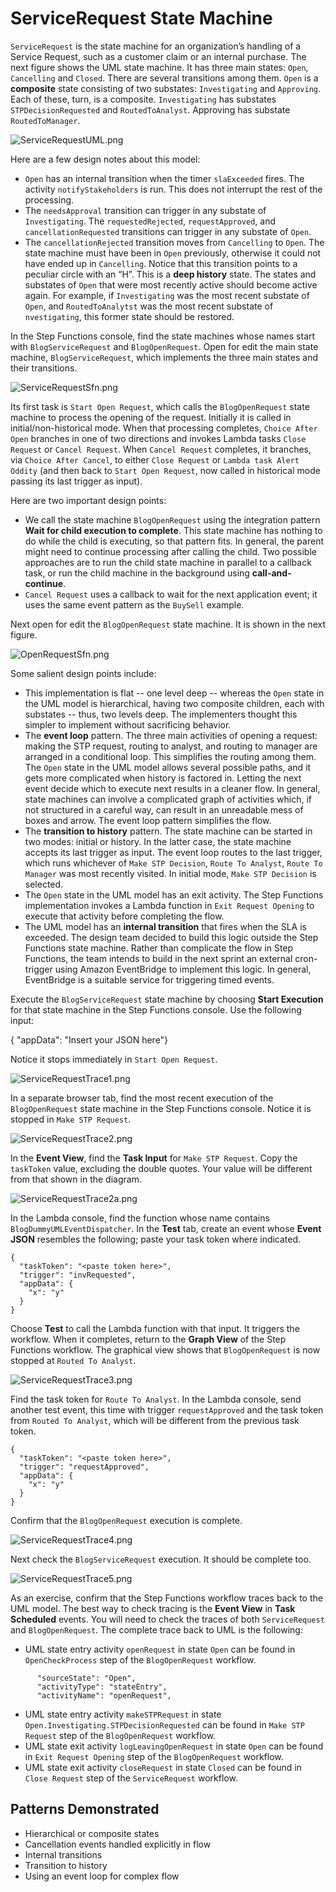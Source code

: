 # ServiceRequest State Machine

`ServiceRequest` is the state machine for an organization’s handling of a Service Request, such as a customer claim or an internal purchase. The next figure shows the UML state machine. It has three main states:  `Open`, `Cancelling` and `Closed`. There are several transitions among them. `Open` is a **composite** state consisting of two substates: `Investigating` and `Approving`. Each of these, turn, is a composite. `Investigating` has substates `STPDecisionRequested` and `RoutedToAnalyst`. Approving has substate `RoutedToManager`. 

![ServiceRequestUML.png](ServiceRequestUML.png)

Here are a few design notes about this model:
-	`Open` has an internal transition when the timer `slaExceeded` fires. The activity `notifyStakeholders` is run. This does not interrupt the rest of the processing. 
-	The `needsApproval` transition can trigger in any substate of `Investigating`. The `requestedRejected`, `requestApproved`, and `cancellationRequested` transitions can trigger in any substate of `Open`. 
-	The `cancellationRejected` transition moves from `Cancelling` to `Open`. The state machine must have been in `Open` previously, otherwise it could not have ended up in `Cancelling`. Notice that this transition points to a peculiar circle with an “H”. This is a **deep history** state. The states and substates of `Open` that were most recently active should become active again. For example, if `Investigating` was the most recent substate of `Open`, and `RoutedToAnalytst` was the most recent substate of `nvestigating`, this former state should be restored. 

In the Step Functions console, find the state machines whose names start with `BlogServiceRequest` and `BlogOpenRequest`. Open for edit the main state machine, `BlogServiceRequest`, which implements the three main states and their transitions.

![ServiceRequestSfn.png](ServiceRequestSfn.png)

Its first task is `Start Open Request`, which calls the `BlogOpenRequest` state machine to process the opening of the request. Initially it is called in initial/non-historical mode. When that processing completes, `Choice After Open` branches in one of two directions and invokes Lambda tasks  `Close Request` or `Cancel Request`. When `Cancel Request` completes, it branches, via `Choice After Cancel`, to either `Close Request` or `Lambda task Alert Oddity` (and then back to `Start Open Request`, now called in historical mode passing its last trigger as input).

Here are two important design points:
-	We call the state machine `BlogOpenRequest` using the integration pattern **Wait for child execution to complete**. This state machine has nothing to do while the child is executing, so that pattern fits. In general, the parent might need to continue processing after calling the child. Two possible approaches are to run the child state machine in parallel to a callback task, or run the child machine in the background using **call-and-continue**.
-	`Cancel Request` uses a callback to wait for the next application event; it uses the same event pattern as the `BuySell` example. 

Next open for edit the `BlogOpenRequest` state machine. It is shown in the next figure.

![OpenRequestSfn.png](OpenRequestSfn.png)
 
Some salient design points include:
-	This implementation is flat -- one level deep -- whereas the `Open` state in the UML model is hierarchical, having two composite children, each with substates  -- thus, two levels deep. The implementers thought this simpler to implement without sacrificing behavior. 
-	The **event loop** pattern. The three main activities of opening a request: making the STP request, routing to analyst, and routing to manager are arranged in a conditional loop. This simplifies the routing among them. The `Open` state in the UML model allows several possible paths, and it gets more complicated when history is factored in. Letting the next event decide which to execute next results in a cleaner flow. In general, state machines can involve a complicated graph of activities which, if not structured in a careful way, can result in an unreadable mess of boxes and arrow. The event loop pattern simplifies the flow.
-	The **transition to history** pattern. The state machine can be started in two modes: initial or history. In the latter case, the state machine accepts its last trigger as input. The event loop routes to the last trigger, which runs whichever of `Make STP Decision`, `Route To Analyst`, `Route To Manager` was most recently visited.  In initial mode, `Make STP Decision` is selected. 
-	The `Open` state in the UML model has an exit activity. The Step Functions implementation invokes a Lambda function in `Exit Request Opening` to execute that activity before completing the flow.
-	The UML model has an **internal transition** that fires when the SLA is exceeded. The design team decided to build this logic outside the Step Functions state machine. Rather than complicate the flow in Step Functions, the team intends to build in the next sprint an external cron-trigger using Amazon EventBridge to implement this logic. In general, EventBridge is a suitable service for triggering timed events. 

Execute the `BlogServiceRequest` state machine by choosing **Start Execution** for that state machine in the Step Functions console.  Use the following input:

{ "appData": "Insert your JSON here"}

Notice it stops immediately in `Start Open Request`.

![ServiceRequestTrace1.png](ServiceRequestTrace1.png)
 
In a separate browser tab, find the most recent execution of the `BlogOpenRequest` state machine in the Step Functions console.  Notice it is stopped in `Make STP Request`. 

![ServiceRequestTrace2.png](ServiceRequestTrace2.png)
 

In the **Event View**, find the **Task Input** for `Make STP Request`. Copy the `taskToken` value, excluding the double quotes. Your value will be different from that shown in the diagram.

![ServiceRequestTrace2a.png](ServiceRequestTrace2a.png)

In the Lambda console, find the function whose name contains `BlogDummyUMLEventDispatcher`. In the **Test** tab, create an event whose **Event JSON** resembles the following; paste your task token where indicated.
```
{
  "taskToken": "<paste token here>",
  "trigger": "invRequested",
  "appData": {
    "x": "y"
  }
}
```
Choose **Test** to call the Lambda function with that input. It triggers the workflow. When it completes, return to the **Graph View** of the Step Functions workflow. The graphical view shows that `BlogOpenRequest` is now stopped at `Routed To Analyst`. 

![ServiceRequestTrace3.png](ServiceRequestTrace3.png)

Find the task token for `Route To Analyst`. In the Lambda console, send another test event, this time with trigger `requestApproved` and the task token from `Routed To Analyst`, which will be different from the previous task token.

```
{
  "taskToken": "<paste token here>",
  "trigger": "requestApproved",
  "appData": {
    "x": "y"
  }
}
```

Confirm that the `BlogOpenRequest` execution is complete.  

![ServiceRequestTrace4.png](ServiceRequestTrace4.png)

Next check the `BlogServiceRequest` execution. It should be complete too.

![ServiceRequestTrace5.png](ServiceRequestTrace5.png)

As an exercise, confirm that the Step Functions workflow traces back to the UML model. The best way to check tracing is the **Event View** in **Task Scheduled** events. You will need to check the traces of both `ServiceRequest` and `BlogOpenRequest`. The complete trace back to UML is the following:
- UML state entry activity `openRequest` in state `Open` can be found in `OpenCheckProcess` step of the `BlogOpenRequest` workflow.

```
      "sourceState": "Open",
      "activityType": "stateEntry",
      "activityName": "openRequest",
``` 
- UML state entry activity `makeSTPRequest` in state `Open.Investigating.STPDecisionRequested` can be found in `Make STP Request` step of the `BlogOpenRequest` workflow.
- UML state exit activity `logLeavingOpenRequest` in state `Open` can be found in `Exit Request Opening` step of the `BlogOpenRequest` workflow.
- UML state exit activity `closeRequest` in state `Closed` can be found in `Close Request` step of the `ServiceRequest` workflow.


## Patterns Demonstrated
- Hierarchical or composite states
- Cancellation events handled explicitly in flow
- Internal transitions
- Transition to history
- Using an event loop for complex flow

